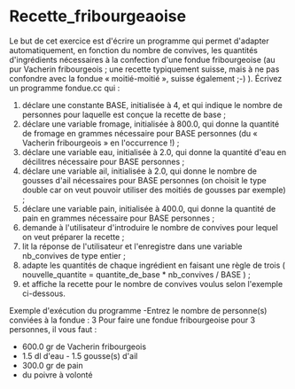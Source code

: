 # Recette_fribourgeaoise

Le but de cet exercice est d'écrire un programme qui permet d'adapter automatiquement, en fonction du nombre de convives, les quantités d'ingrédients nécessaires à la confection d'une fondue fribourgeoise (au pur Vacherin fribourgeois ; une recette typiquement suisse, mais à ne pas confondre avec la fondue « moitié-moitié », suisse également ;-) ).
 Écrivez un programme fondue.cc qui : 
1. déclare une constante BASE, initialisée à 4, et qui indique le nombre de personnes pour laquelle est conçue la recette de base ;
2. déclare une variable fromage, initialisée à 800.0, qui donne la quantité de fromage en grammes nécessaire pour BASE personnes (du « Vacherin fribourgeois » en l'occurrence !) ;
3. déclare une variable eau, initialisée à 2.0, qui donne la quantité d'eau en décilitres nécessaire pour BASE personnes ;
 4. déclare une variable ail, initialisée à 2.0, qui donne le nombre de gousses d'ail nécessaires pour BASE personnes (on choisit le type double car on veut pouvoir utiliser des moitiés de gousses par exemple) ; 
5. déclare une variable pain, initialisée à 400.0, qui donne la quantité de pain en grammes nécessaire pour BASE personnes ;
6. demande à l'utilisateur d'introduire le nombre de convives pour lequel on veut préparer la recette ; 
7. lit la réponse de l'utilisateur et l'enregistre dans une variable nb_convives de type entier ;
8. adapte les quantités de chaque ingrédient en faisant une règle de trois ( nouvelle_quantite = quantite_de_base * nb_convives / BASE ) ;
 9. et affiche la recette pour le nombre de convives voulus selon l'exemple ci-dessous.

Exemple d'exécution du programme
-Entrez le nombre de personne(s) conviées à la fondue : 3 
Pour faire une fondue fribourgeoise pour 3 personnes, il vous faut : 
- 600.0 gr de Vacherin fribourgeois 
- 1.5 dl d'eau - 1.5 gousse(s) d'ail
 - 300.0 gr de pain
 - du poivre à volonté
